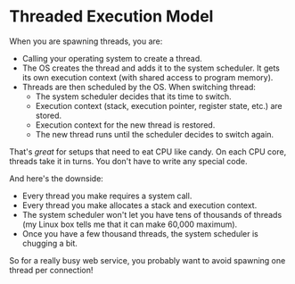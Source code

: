# Threaded Execution Model

When you are spawning threads, you are:

* Calling your operating system to create a thread.
* The OS creates the thread and adds it to the system scheduler. It gets its own execution context (with shared access to program memory).
* Threads are then scheduled by the OS. When switching thread:
    * The system scheduler decides that its time to switch.
    * Execution context (stack, execution pointer, register state, etc.) are stored.
    * Execution context for the new thread is restored.
    * The new thread runs until the scheduler decides to switch again.

That's *great* for setups that need to eat CPU like candy. On each CPU core, threads take it in turns. You don't have to write any special code.

And here's the downside:

* Every thread you make requires a system call.
* Every thread you make allocates a stack and execution context.
* The system scheduler won't let you have tens of thousands of threads (my Linux box tells me that it can make 60,000 maximum).
* Once you have a few thousand threads, the system scheduler is chugging a bit.

So for a really busy web service, you probably want to avoid spawning one thread per connection!